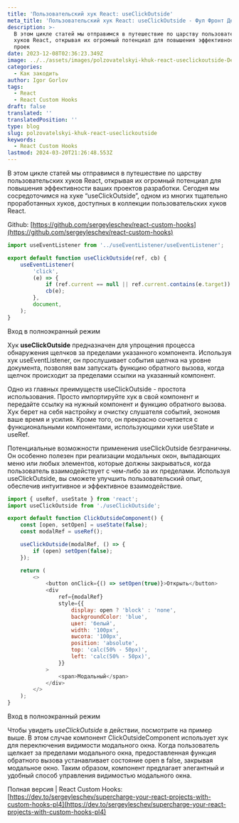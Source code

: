 ```yaml
---
title: 'Пользовательский хук React: useClickOutside'
meta_title: 'Пользовательский хук React: useClickOutside - Фул Фронт Дев'
description: >-
  В этом цикле статей мы отправимся в путешествие по царству пользовательских
  хуков React, открывая их огромный потенциал для повышения эффективности ваших
  проек
date: 2023-12-08T02:36:23.349Z
image: ../../assets/images/polzovatelskyi-khuk-react-useclickoutside-Dec-08-2023.avif
categories:
  - Как закодить
author: Igor Gorlov
tags:
  - React
  - React Custom Hooks
draft: false
translated: ''
translatedPosition: ''
type: blog
slug: polzovatelskyi-khuk-react-useclickoutside
keywords:
  - React Custom Hooks
lastmod: 2024-03-20T21:26:48.553Z
---
```


В этом цикле статей мы отправимся в путешествие по царству пользовательских хуков React, открывая их огромный потенциал для повышения эффективности ваших проектов разработки. Сегодня мы сосредоточимся на хуке “useClickOutside”, одном из многих тщательно проработанных хуков, доступных в коллекции пользовательских хуков React.

Github: [https://github.com/sergeyleschev/react-custom-hooks](https://github.com/sergeyleschev/react-custom-hooks)

```js
import useEventListener from '../useEventListener/useEventListener';

export default function useClickOutside(ref, cb) {
	useEventListener(
		'click',
		(e) => {
			if (ref.current == null || ref.current.contains(e.target)) return;
			cb(e);
		},
		document,
	);
}
```

Вход в полноэкранный режим

Хук **useClickOutside** предназначен для упрощения процесса обнаружения щелчков за пределами указанного компонента. Используя хук useEventListener, он прослушивает события щелчка на уровне документа, позволяя вам запускать функцию обратного вызова, когда щелчок происходит за пределами ссылки на указанный компонент.

Одно из главных преимуществ useClickOutside - простота использования. Просто импортируйте хук в свой компонент и передайте ссылку на нужный компонент и функцию обратного вызова. Хук берет на себя настройку и очистку слушателя событий, экономя ваше время и усилия. Кроме того, он прекрасно сочетается с функциональными компонентами, использующими хуки useState и useRef.

Потенциальные возможности применения useClickOutside безграничны. Он особенно полезен при реализации модальных окон, выпадающих меню или любых элементов, которые должны закрываться, когда пользователь взаимодействует с чем-либо за их пределами. Используя useClickOutside, вы сможете улучшить пользовательский опыт, обеспечив интуитивное и эффективное взаимодействие.

```js
import { useRef, useState } from 'react';
import useClickOutside from './useClickOutside';

export default function ClickOutsideComponent() {
	const [open, setOpen] = useState(false);
	const modalRef = useRef();

	useClickOutside(modalRef, () => {
		if (open) setOpen(false);
	});

	return (
		<>
			<button onClick={() => setOpen(true)}>Открыть</button>
			<div
				ref={modalRef}
				style={{
					display: open ? 'block' : 'none',
					backgroundColor: 'blue',
					цвет: 'белый',
					width: '100px',
					высота: '100px',
					position: 'absolute',
					top: 'calc(50% - 50px)',
					left: 'calc(50% - 50px)',
				}}
			>
				<span>Модальный</span>
			</div>
		</>
	);
}
```

Вход в полноэкранный режим

Чтобы увидеть _useClickOutside_ в действии, посмотрите на пример выше. В этом случае компонент ClickOutsideComponent использует хук для переключения видимости модального окна. Когда пользователь щелкает за пределами модального окна, предоставленная функция обратного вызова устанавливает состояние open в false, закрывая модальное окно. Таким образом, компонент предлагает элегантный и удобный способ управления видимостью модального окна.

Полная версия | React Custom Hooks:  
[https://dev.to/sergeyleschev/supercharge-your-react-projects-with-custom-hooks-pl4](https://dev.to/sergeyleschev/supercharge-your-react-projects-with-custom-hooks-pl4)

